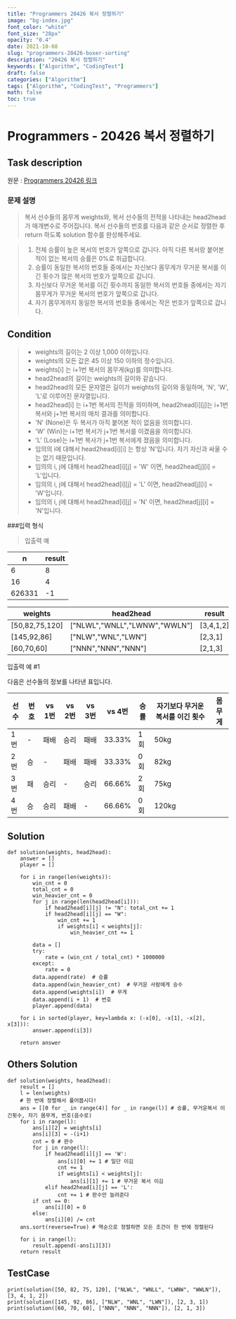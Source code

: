 ```yaml
---
title: "Programmers 20426 복서 정렬하기"
image: "bg-index.jpg"
font_color: "white"
font_size: "28px"
opacity: "0.4"
date: 2021-10-08
slug: "programmers-20426-boxer-sorting"
description: "20426 복서 정렬하기"
keywords: ["Algorithm", "CodingTest"]
draft: false
categories: ["Algorithm"]
tags: ["Algorithm", "CodingTest", "Programmers"]
math: false
toc: true
---
```


# Programmers - 20426 복서 정렬하기

## Task description

원문 : <a href="https://programmers.co.kr/learn/courses/30/lessons/20426">Programmers 20426 링크</a>

### 문제 설명
> 복서 선수들의 몸무게 weights와, 복서 선수들의 전적을 나타내는 head2head가 매개변수로 주어집니다. 복서 선수들의 번호를 다음과 같은 순서로 정렬한 후 return 하도록 solution 함수를 완성해주세요.

> 1. 전체 승률이 높은 복서의 번호가 앞쪽으로 갑니다. 아직 다른 복서랑 붙어본 적이 없는 복서의 승률은 0%로 취급합니다.
> 2. 승률이 동일한 복서의 번호들 중에서는 자신보다 몸무게가 무거운 복서를 이긴 횟수가 많은 복서의 번호가 앞쪽으로 갑니다.
> 3. 자신보다 무거운 복서를 이긴 횟수까지 동일한 복서의 번호들 중에서는 자기 몸무게가 무거운 복서의 번호가 앞쪽으로 갑니다.
> 4. 자기 몸무게까지 동일한 복서의 번호들 중에서는 작은 번호가 앞쪽으로 갑니다.





## Condition
>- weights의 길이는 2 이상 1,000 이하입니다.
>- weights의 모든 값은 45 이상 150 이하의 정수입니다.
>- weights[i] 는 i+1번 복서의 몸무게(kg)를 의미합니다.
>- head2head의 길이는 weights의 길이와 같습니다.
>- head2head의 모든 문자열은 길이가 weights의 길이와 동일하며, 'N', 'W', 'L'로 이루어진 문자열입니다.
>- head2head[i] 는 i+1번 복서의 전적을 의미하며, head2head[i][j]는 i+1번 복서와 j+1번 복서의 매치 결과를 의미합니다.
>- 'N' (None)은 두 복서가 아직 붙어본 적이 없음을 의미합니다.
>- 'W' (Win)는 i+1번 복서가 j+1번 복서를 이겼음을 의미합니다.
>- 'L' (Lose)는 i+1번 복사가 j+1번 복서에게 졌음을 의미합니다.
>- 임의의 i에 대해서 head2head[i][i] 는 항상 'N'입니다. 자기 자신과 싸울 수는 없기 때문입니다.
>- 임의의 i, j에 대해서 head2head[i][j] = 'W' 이면, head2head[j][i] = 'L'입니다.
>- 임의의 i, j에 대해서 head2head[i][j] = 'L' 이면, head2head[j][i] = 'W'입니다.
>- 임의의 i, j에 대해서 head2head[i][j] = 'N' 이면, head2head[j][i] = 'N'입니다.

###입력 형식
>입출력 예

n	|	result	
---|----
6	|	8
16	|	4
626331 |  -1

weights	| head2head	| result
---|----|--------
[50,82,75,120]	|["NLWL","WNLL","LWNW","WWLN"]	|[3,4,1,2]
[145,92,86]	|["NLW","WNL","LWN"]|	[2,3,1]
[60,70,60]	|["NNN","NNN","NNN"]	|[2,1,3]


입출력 예 #1

다음은 선수들의 정보를 나타낸 표입니다.

선수 | 번호|	vs 1번|	vs 2번|	vs 3번	|vs 4번	|승률|	자기보다 무거운 복서를 이긴 횟수	|몸무게
--|--|--|---|---|---|---|---|---
1번	|-	|패배	|승리|	패배|	33.33%	|1회	|50kg
2번	|승|	-	|패배|	패배|	33.33%|	0회|	82kg
3번	|패|	승리	|-	|승리	|66.66%	|2회|	75kg
4번	|승|	승리	|패배	|-	|66.66%	|0회	|120kg


## Solution 

```
def solution(weights, head2head):
    answer = []
    player = []

    for i in range(len(weights)):
        win_cnt = 0
        total_cnt = 0
        win_heavier_cnt = 0
        for j in range(len(head2head[i])):
            if head2head[i][j] != "N": total_cnt += 1
            if head2head[i][j] == "W":
                win_cnt += 1
                if weights[i] < weights[j]:
                    win_heavier_cnt += 1

        data = []
        try:
            rate = (win_cnt / total_cnt) * 1000000
        except:
            rate = 0
        data.append(rate)  # 승률
        data.append(win_heavier_cnt)  # 무거운 사람에게 승수
        data.append(weights[i])  # 무게
        data.append(i + 1)  # 번호
        player.append(data)

    for i in sorted(player, key=lambda x: (-x[0], -x[1], -x[2], x[3])):
        answer.append(i[3])

    return answer

```



## Others Solution 
```
def solution(weights, head2head):
    result = []
    l = len(weights)
    # 한 번에 정렬해서 풀어봅시다!
    ans = [[0 for _ in range(4)] for _ in range(l)] # 승률, 무거운복서 이긴횟수, 자기 몸무게, 번호(음수로)
    for i in range(l):
        ans[i][2] = weights[i]
        ans[i][3] = -(i+1)
        cnt = 0 # 판수
        for j in range(l):
            if head2head[i][j] == 'W':
                ans[i][0] += 1 # 일단 이김
                cnt += 1
                if weights[i] < weights[j]:
                    ans[i][1] += 1 # 무거운 복서 이김
            elif head2head[i][j] == 'L':
                cnt += 1 # 판수만 늘려준다
        if cnt == 0:
            ans[i][0] = 0
        else:
            ans[i][0] /= cnt
    ans.sort(reverse=True) # 역순으로 정렬하면 모든 조건이 한 번에 정렬된다

    for i in range(l):
        result.append(-ans[i][3])
    return result
```

## TestCase
```
print(solution([50, 82, 75, 120], ["NLWL", "WNLL", "LWNW", "WWLN"]), [3, 4, 1, 2])
print(solution([145, 92, 86], ["NLW", "WNL", "LWN"]), [2, 3, 1])
print(solution([60, 70, 60], ["NNN", "NNN", "NNN"]), [2, 1, 3])


```
